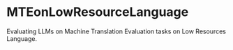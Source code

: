 # MTEonLowResourceLanguage
Evaluating LLMs on Machine Translation Evaluation tasks on Low Resources Language.
